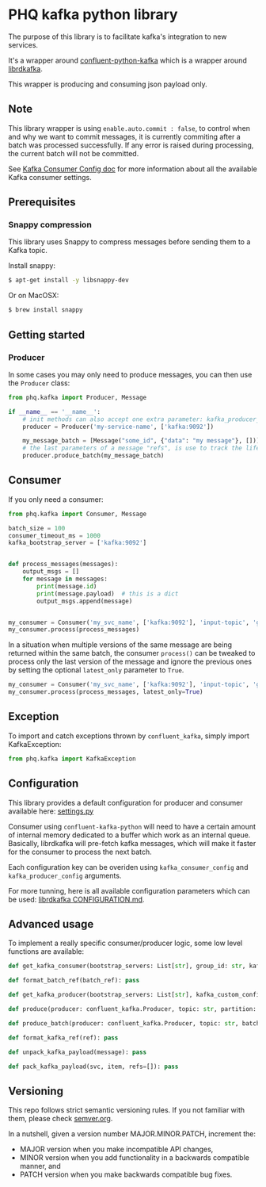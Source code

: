 # PHQ kafka python library

The purpose of this library is to facilitate kafka's integration to new services.

It's a wrapper around [confluent-python-kafka](https://github.com/confluentinc/confluent-kafka-python) which is a wrapper around [librdkafka](https://github.com/edenhill/librdkafka).

This wrapper is producing and consuming json payload only.


## Note

This library wrapper is using `enable.auto.commit : false`, to control when and why we want to commit messages, it is currently commiting after a batch was processed successfully. If any error is raised during processing, the current batch will not be committed.

See [Kafka Consumer Config doc](https://docs.confluent.io/current/installation/configuration/consumer-configs.html) for more information about all the available Kafka consumer settings.


## Prerequisites

### Snappy compression

This library uses Snappy to compress messages before sending them to a Kafka topic.

Install snappy:

```bash
$ apt-get install -y libsnappy-dev
```

Or on MacOSX:

```bash
$ brew install snappy
```


## Getting started

### Producer

In some cases you may only need to produce messages, you can then use the `Producer` class:

```python
from phq.kafka import Producer, Message

if __name__ == '__name__':
    # init methods can also accept one extra parameter: kafka_producer_config.
    producer = Producer('my-service-name', ['kafka:9092'])

    my_message_batch = [Message("some_id", {"data": "my message"}, [])]
    # the last parameters of a message "refs", is use to track the lifecycle of a particular message.
    producer.produce_batch(my_message_batch)
```


## Consumer

If you only need a consumer:

```python
from phq.kafka import Consumer, Message

batch_size = 100
consumer_timeout_ms = 1000
kafka_bootstrap_server = ['kafka:9092']


def process_messages(messages):
    output_msgs = []
    for message in messages:
        print(message.id)
        print(message.payload)  # this is a dict
        output_msgs.append(message)


my_consumer = Consumer('my_svc_name', ['kafka:9092'], 'input-topic', 'group_id', batch_size, consumer_timeout_ms)
my_consumer.process(process_messages)
```

In a situation when multiple versions of the same message are being returned within the same batch, the consumer `process()` can be tweaked to process only the last version of the message and ignore the previous ones by setting the optional `latest_only` parameter to `True`.

```python
my_consumer = Consumer('my_svc_name', ['kafka:9092'], 'input-topic', 'group_id', batch_size, consumer_timeout_ms)
my_consumer.process(process_messages, latest_only=True)
```

## Exception

To import and catch exceptions thrown by `confluent_kafka`, simply import KafkaException:

```python
from phq.kafka import KafkaException
```

## Configuration

This library provides a default configuration for producer and consumer available here:
[settings.py](predicthq/kafka/settings.py)

Consumer using `confluent-kafka-python` will need to have a certain amount of internal memory dedicated to a buffer which work as an internal queue. Basically, librdkafka will pre-fetch kafka messages, which will make it faster for the consumer to process the next batch.

Each configuration key can be overiden using `kafka_consumer_config` and `kafka_producer_config` arguments.

For more tunning, here is all available configuration parameters which can be used:
[librdkafka CONFIGURATION.md](https://github.com/edenhill/librdkafka/blob/master/CONFIGURATION.md).


## Advanced usage

To implement a really specific consumer/producer logic, some low level functions are available:

```python
def get_kafka_consumer(bootstrap_servers: List[str], group_id: str, kafka_custom_config: Dict[str, str]) -> confluent_kafka.Consumer: pass

def format_batch_ref(batch_ref): pass

def get_kafka_producer(bootstrap_servers: List[str], kafka_custom_config: Dict[str, str] = None) -> confluent_kafka.Producer: pass

def produce(producer: confluent_kafka.Producer, topic: str, partition: str = None, key: str = None, value: str = None): pass

def produce_batch(producer: confluent_kafka.Producer, topic: str, batch: str, ignore_large_message_errors=False): pass

def format_kafka_ref(ref): pass

def unpack_kafka_payload(message): pass

def pack_kafka_payload(svc, item, refs=[]): pass
```


## Versioning

This repo follows strict semantic versioning rules. If you not familiar with them, please check [semver.org](https://semver.org/).

In a nutshell, given a version number MAJOR.MINOR.PATCH, increment the:
- MAJOR version when you make incompatible API changes,
- MINOR version when you add functionality in a backwards compatible manner, and
- PATCH version when you make backwards compatible bug fixes.


